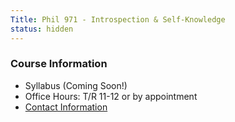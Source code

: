 ```yaml
---
Title: Phil 971 - Introspection & Self-Knowledge
status: hidden
---
```


### Course Information ###

- Syllabus (Coming Soon!)
- Office Hours: T/R 11-12 or by appointment
- [Contact Information]({filename}/pages/Contact.md)
<!-- - [Assignments]({filename}/pages/phil971/phil971introspection/phil971introspectionAssignments.md)
-->

